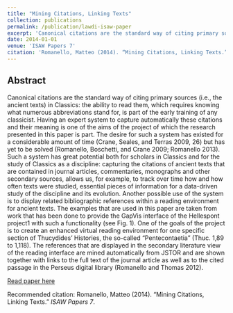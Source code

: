 ```yaml
---
title: "Mining Citations, Linking Texts"
collection: publications
permalink: /publication/lawdi-isaw-paper
excerpt: 'Canonical citations are the standard way of citing primary sources (i.e., the ancient texts) in Classics: the ability to read them, which requires knowing what numerous abbreviations stand for, is part of the early training of any classicist. Having an expert system to capture automatically these citations and their meaning is one of the aims of the project of which the research presented in this paper is part. The desire for such a system has existed for a considerable amount of time (Crane, Seales, and Terras 2009, 26) but has yet to be solved (Romanello, Boschetti, and Crane 2009; Romanello 2013). Such a system has great potential both for scholars in Classics and for the study of Classics as a discipline: capturing the citations of ancient texts that are contained in journal articles, commentaries, monographs and other secondary sources, allows us, for example, to track over time how and how often texts were studied, essential pieces of information for a data-driven study of the discipline and its evolution. Another possible use of the system is to display related bibliographic references within a reading environment for ancient texts. The examples that are used in this paper are taken from work that has been done to provide the GapVis interface of the Hellespont project1 with such a functionality (see Fig. 1). One of the goals of the project is to create an enhanced virtual reading environment for one specific section of Thucydides’ Histories, the so-called “Pentecontaetia” (Thuc. 1,89 to 1,118). The references that are displayed in the secondary literature view of the reading interface are mined automatically from JSTOR and are shown together with links to the full text of the journal article as well as to the cited passage in the Perseus digital library (Romanello and Thomas 2012).'
date: 2014-01-01
venue: 'ISAW Papers 7'
citation: 'Romanello, Matteo (2014). “Mining Citations, Linking Texts.” <i>ISAW Papers 7</i>.'
---
```

## Abstract
Canonical citations are the standard way of citing primary sources (i.e., the ancient texts) in Classics: the ability to read them, which requires knowing what numerous abbreviations stand for, is part of the early training of any classicist. Having an expert system to capture automatically these citations and their meaning is one of the aims of the project of which the research presented in this paper is part. The desire for such a system has existed for a considerable amount of time (Crane, Seales, and Terras 2009, 26) but has yet to be solved (Romanello, Boschetti, and Crane 2009; Romanello 2013). Such a system has great potential both for scholars in Classics and for the study of Classics as a discipline: capturing the citations of ancient texts that are contained in journal articles, commentaries, monographs and other secondary sources, allows us, for example, to track over time how and how often texts were studied, essential pieces of information for a data-driven study of the discipline and its evolution. Another possible use of the system is to display related bibliographic references within a reading environment for ancient texts. The examples that are used in this paper are taken from work that has been done to provide the GapVis interface of the Hellespont project1 with such a functionality (see Fig. 1). One of the goals of the project is to create an enhanced virtual reading environment for one specific section of Thucydides’ Histories, the so-called “Pentecontaetia” (Thuc. 1,89 to 1,118). The references that are displayed in the secondary literature view of the reading interface are mined automatically from JSTOR and are shown together with links to the full text of the journal article as well as to the cited passage in the Perseus digital library (Romanello and Thomas 2012).

[Read paper here](http://dlib.nyu.edu/awdl/isaw/isaw-papers/7/romanello/.)

Recommended citation: Romanello, Matteo (2014). “Mining Citations, Linking Texts.” <i>ISAW Papers 7</i>.